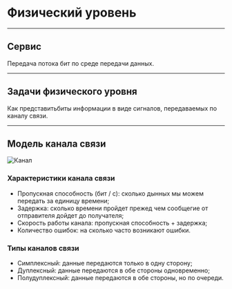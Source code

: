 # Физический уровень

--------------

## Сервис

Передача потока бит по среде передачи данных.

-------------

## Задачи физического уровня

Как представитьбиты информации в виде сигналов, передаваемых по каналу связи.

-------------

## Модель канала связи

![Канал](/Users/iva/Documents/GitHub/computer-science-university/Network/1-Physical-layer/Function/Chanel.png)

### Характеристики канала связи

- Пропускная способность (бит / с): сколько дынных мы можем передать за единицу времени; 
- Задержка: сколько времени пройдет прежед чем сообщегие от отправителя дойдет до получателя;
- Скорость работы канала: пропускная способность + задержка;
- Количество ошибок: на сколько часто возникают ошибки.

### Типы каналов связи

- Симплексный: данные передаются только в одну сторону;
- Дуплексный: данные передаются в обе стороны одновременно;
- Полудуплексный: данные передаются в обе стороны, но по очереди.

